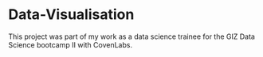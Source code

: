 # Data-Visualisation
This project was part of my work as a data science trainee for the GIZ Data Science bootcamp II with CovenLabs.
